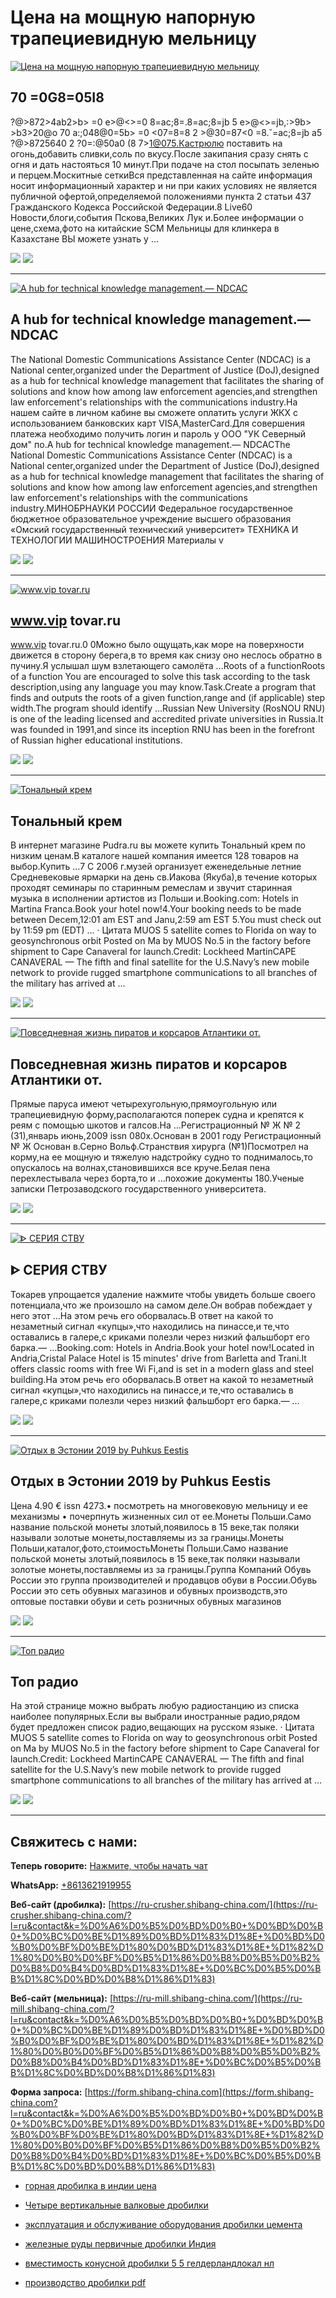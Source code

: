# Цена на мощную напорную трапециевидную мельницу

<a href="https://swt.shibang-china.com/?l=ru&img&k=%D0%A6%D0%B5%D0%BD%D0%B0+%D0%BD%D0%B0+%D0%BC%D0%BE%D1%89%D0%BD%D1%83%D1%8E+%D0%BD%D0%B0%D0%BF%D0%BE%D1%80%D0%BD%D1%83%D1%8E+%D1%82%D1%80%D0%B0%D0%BF%D0%B5%D1%86%D0%B8%D0%B5%D0%B2%D0%B8%D0%B4%D0%BD%D1%83%D1%8E+%D0%BC%D0%B5%D0%BB%D1%8C%D0%BD%D0%B8%D1%86%D1%83" target="_blank">![Цена на мощную напорную трапециевидную мельницу](http://static.shibang-china.com/all-800x300/1318.jpg)</a>

## 70 =0G8=05I8
?@&gt;872&gt;4ab2&gt;b&gt; =0 e&gt;@&lt;&gt;=0 8=ac;8=.8=ac;8=jb 5 e&gt;@&lt;&gt;=jb,:&gt;9b&gt; &gt;b3&gt;20@o 70 a:;048@0=5b&gt; =0 &lt;07=8=8 2 &gt;@30=87&lt;0 =8.˘=ac;8=jb a5 ?@&gt;8725640 2 ?0=:@50a0 (8 7&gt;1@075.Кастрюлю поставить на огонь,добавить сливки,соль по вкусу.После закипания сразу снять с огня и дать настояться 10 минут.При подаче на стол посыпать зеленью и перцем.Москитные сеткиВся представленная на сайте информация носит информационный характер и ни при каких условиях не является публичной офертой,определяемой положениями пункта 2 статьи 437 Гражданского Кодекса Российской Федерации.8 Live60 Новости,блоги,события Пскова,Великих Лук и.Более информации о цене,схема,фото на китайские SCM Мельницы для клинкера в Казахстане ВЫ можете узнать у …


<a href="https://whatsapp.shibangsoft.com/WhatsApp.php" target="_blank" title="WhatsApp">![](http://static.shibang-china.com/icon/whatsapp.png)</a> <a href="https://swt.shibang-china.com/?l=ru&icon&k=%D0%A6%D0%B5%D0%BD%D0%B0+%D0%BD%D0%B0+%D0%BC%D0%BE%D1%89%D0%BD%D1%83%D1%8E+%D0%BD%D0%B0%D0%BF%D0%BE%D1%80%D0%BD%D1%83%D1%8E+%D1%82%D1%80%D0%B0%D0%BF%D0%B5%D1%86%D0%B8%D0%B5%D0%B2%D0%B8%D0%B4%D0%BD%D1%83%D1%8E+%D0%BC%D0%B5%D0%BB%D1%8C%D0%BD%D0%B8%D1%86%D1%83" target="_blank">![](http://static.shibang-china.com/icon/chat-ru.png)</a>

---

<a href="https://swt.shibang-china.com/?l=ru&img&k=%D0%A6%D0%B5%D0%BD%D0%B0+%D0%BD%D0%B0+%D0%BC%D0%BE%D1%89%D0%BD%D1%83%D1%8E+%D0%BD%D0%B0%D0%BF%D0%BE%D1%80%D0%BD%D1%83%D1%8E+%D1%82%D1%80%D0%B0%D0%BF%D0%B5%D1%86%D0%B8%D0%B5%D0%B2%D0%B8%D0%B4%D0%BD%D1%83%D1%8E+%D0%BC%D0%B5%D0%BB%D1%8C%D0%BD%D0%B8%D1%86%D1%83" target="_blank">![A hub for technical knowledge management.— NDCAC](http://static.shibang-china.com/all-800x300/831.jpg)</a>

## A hub for technical knowledge management.— NDCAC
The National Domestic Communications Assistance Center (NDCAC) is a National center,organized under the Department of Justice (DoJ),designed as a hub for technical knowledge management that facilitates the sharing of solutions and know how among law enforcement agencies,and strengthen law enforcement's relationships with the communications industry.На нашем сайте в личном кабине вы сможете оплатить услуги ЖКХ с использованием банковских карт VISA,MasterCard.Для совершения платежа необходимо получить логин и пароль у ООО &quot;УК Северный дом&quot; по.A hub for technical knowledge management.— NDCACThe National Domestic Communications Assistance Center (NDCAC) is a National center,organized under the Department of Justice (DoJ),designed as a hub for technical knowledge management that facilitates the sharing of solutions and know how among law enforcement agencies,and strengthen law enforcement's relationships with the communications industry.МИНОБРНАУКИ РОССИИ Федеральное государственное бюджетное образовательное учреждение высшего образования &#171;Омский государственный технический университет&#187; ТЕХНИКА И ТЕХНОЛОГИИ МАШИНОСТРОЕНИЯ Материалы v


<a href="https://whatsapp.shibangsoft.com/WhatsApp.php" target="_blank" title="WhatsApp">![](http://static.shibang-china.com/icon/whatsapp.png)</a> <a href="https://swt.shibang-china.com/?l=ru&icon&k=%D0%A6%D0%B5%D0%BD%D0%B0+%D0%BD%D0%B0+%D0%BC%D0%BE%D1%89%D0%BD%D1%83%D1%8E+%D0%BD%D0%B0%D0%BF%D0%BE%D1%80%D0%BD%D1%83%D1%8E+%D1%82%D1%80%D0%B0%D0%BF%D0%B5%D1%86%D0%B8%D0%B5%D0%B2%D0%B8%D0%B4%D0%BD%D1%83%D1%8E+%D0%BC%D0%B5%D0%BB%D1%8C%D0%BD%D0%B8%D1%86%D1%83" target="_blank">![](http://static.shibang-china.com/icon/chat-ru.png)</a>

---

<a href="https://swt.shibang-china.com/?l=ru&img&k=%D0%A6%D0%B5%D0%BD%D0%B0+%D0%BD%D0%B0+%D0%BC%D0%BE%D1%89%D0%BD%D1%83%D1%8E+%D0%BD%D0%B0%D0%BF%D0%BE%D1%80%D0%BD%D1%83%D1%8E+%D1%82%D1%80%D0%B0%D0%BF%D0%B5%D1%86%D0%B8%D0%B5%D0%B2%D0%B8%D0%B4%D0%BD%D1%83%D1%8E+%D0%BC%D0%B5%D0%BB%D1%8C%D0%BD%D0%B8%D1%86%D1%83" target="_blank">![www.vip tovar.ru](http://static.shibang-china.com/all-800x300/1355.jpg)</a>

## www.vip tovar.ru
www.vip tovar.ru.0 0Можно было ощущать,как море на поверхности движется в сторону берега,в то время как снизу оно неслось обратно в пучину.Я услышал шум взлетающего самолёта …Roots of a functionRoots of a function You are encouraged to solve this task according to the task description,using any language you may know.Task.Create a program that finds and outputs the roots of a given function,range and (if applicable) step width.The program should identify …Russian New University (RosNOU RNU) is one of the leading licensed and accredited private universities in Russia.It was founded in 1991,and since its inception RNU has been in the forefront of Russian higher educational institutions.


<a href="https://whatsapp.shibangsoft.com/WhatsApp.php" target="_blank" title="WhatsApp">![](http://static.shibang-china.com/icon/whatsapp.png)</a> <a href="https://swt.shibang-china.com/?l=ru&icon&k=%D0%A6%D0%B5%D0%BD%D0%B0+%D0%BD%D0%B0+%D0%BC%D0%BE%D1%89%D0%BD%D1%83%D1%8E+%D0%BD%D0%B0%D0%BF%D0%BE%D1%80%D0%BD%D1%83%D1%8E+%D1%82%D1%80%D0%B0%D0%BF%D0%B5%D1%86%D0%B8%D0%B5%D0%B2%D0%B8%D0%B4%D0%BD%D1%83%D1%8E+%D0%BC%D0%B5%D0%BB%D1%8C%D0%BD%D0%B8%D1%86%D1%83" target="_blank">![](http://static.shibang-china.com/icon/chat-ru.png)</a>

---

<a href="https://swt.shibang-china.com/?l=ru&img&k=%D0%A6%D0%B5%D0%BD%D0%B0+%D0%BD%D0%B0+%D0%BC%D0%BE%D1%89%D0%BD%D1%83%D1%8E+%D0%BD%D0%B0%D0%BF%D0%BE%D1%80%D0%BD%D1%83%D1%8E+%D1%82%D1%80%D0%B0%D0%BF%D0%B5%D1%86%D0%B8%D0%B5%D0%B2%D0%B8%D0%B4%D0%BD%D1%83%D1%8E+%D0%BC%D0%B5%D0%BB%D1%8C%D0%BD%D0%B8%D1%86%D1%83" target="_blank">![Тональный крем](http://static.shibang-china.com/all-800x300/1154.jpg)</a>

## Тональный крем
В интернет магазине Pudra.ru вы можете купить Тональный крем по низким ценам.В каталоге нашей компания имеется 128 товаров на выбор.Купить …7 С 2006 г.музей организует еженедельные летние Средневековые ярмарки на день св.Иакова (Якуба),в течение которых проходят семинары по старинным ремеслам и звучит старинная музыка в исполнении артистов из Польши и.Booking.com: Hotels in Martina Franca.Book your hotel now!4.Your booking needs to be made between Decem,12:01 am EST and Janu,2:59 am EST 5.You must check out by 11:59 pm (EDT) …&nbsp;&#0183;&#32;Цитата MUOS 5 satellite comes to Florida on way to geosynchronous orbit Posted on Ma by MUOS No.5 in the factory before shipment to Cape Canaveral for launch.Credit: Lockheed MartinCAPE CANAVERAL — The fifth and final satellite for the U.S.Navy’s new mobile network to provide rugged smartphone communications to all branches of the military has arrived at …


<a href="https://whatsapp.shibangsoft.com/WhatsApp.php" target="_blank" title="WhatsApp">![](http://static.shibang-china.com/icon/whatsapp.png)</a> <a href="https://swt.shibang-china.com/?l=ru&icon&k=%D0%A6%D0%B5%D0%BD%D0%B0+%D0%BD%D0%B0+%D0%BC%D0%BE%D1%89%D0%BD%D1%83%D1%8E+%D0%BD%D0%B0%D0%BF%D0%BE%D1%80%D0%BD%D1%83%D1%8E+%D1%82%D1%80%D0%B0%D0%BF%D0%B5%D1%86%D0%B8%D0%B5%D0%B2%D0%B8%D0%B4%D0%BD%D1%83%D1%8E+%D0%BC%D0%B5%D0%BB%D1%8C%D0%BD%D0%B8%D1%86%D1%83" target="_blank">![](http://static.shibang-china.com/icon/chat-ru.png)</a>

---

<a href="https://swt.shibang-china.com/?l=ru&img&k=%D0%A6%D0%B5%D0%BD%D0%B0+%D0%BD%D0%B0+%D0%BC%D0%BE%D1%89%D0%BD%D1%83%D1%8E+%D0%BD%D0%B0%D0%BF%D0%BE%D1%80%D0%BD%D1%83%D1%8E+%D1%82%D1%80%D0%B0%D0%BF%D0%B5%D1%86%D0%B8%D0%B5%D0%B2%D0%B8%D0%B4%D0%BD%D1%83%D1%8E+%D0%BC%D0%B5%D0%BB%D1%8C%D0%BD%D0%B8%D1%86%D1%83" target="_blank">![Повседневная жизнь пиратов и корсаров Атлантики от.](http://static.shibang-china.com/all-800x300/1528.jpg)</a>

## Повседневная жизнь пиратов и корсаров Атлантики от.
Прямые паруса имеют четырехугольную,прямоугольную или трапециевидную форму,располагаются поперек судна и крепятся к реям с помощью шкотов и галсов.На …Регистрационный № Ж № 2 (31),январь июнь,2009 issn 080x.Основан в 2001 году Регистрационный № Ж Основан в.Серно Вольф.Странствия хирурга (№1)Посмотрел на корму,на ее мощную и тяжелую надстройку судно то поднималось,то опускалось на волнах,становившихся все круче.Белая пена перехлестывала через борта,то и …похожие документы 180.Ученые записки Петрозаводского государственного университета.


<a href="https://whatsapp.shibangsoft.com/WhatsApp.php" target="_blank" title="WhatsApp">![](http://static.shibang-china.com/icon/whatsapp.png)</a> <a href="https://swt.shibang-china.com/?l=ru&icon&k=%D0%A6%D0%B5%D0%BD%D0%B0+%D0%BD%D0%B0+%D0%BC%D0%BE%D1%89%D0%BD%D1%83%D1%8E+%D0%BD%D0%B0%D0%BF%D0%BE%D1%80%D0%BD%D1%83%D1%8E+%D1%82%D1%80%D0%B0%D0%BF%D0%B5%D1%86%D0%B8%D0%B5%D0%B2%D0%B8%D0%B4%D0%BD%D1%83%D1%8E+%D0%BC%D0%B5%D0%BB%D1%8C%D0%BD%D0%B8%D1%86%D1%83" target="_blank">![](http://static.shibang-china.com/icon/chat-ru.png)</a>

---

<a href="https://swt.shibang-china.com/?l=ru&img&k=%D0%A6%D0%B5%D0%BD%D0%B0+%D0%BD%D0%B0+%D0%BC%D0%BE%D1%89%D0%BD%D1%83%D1%8E+%D0%BD%D0%B0%D0%BF%D0%BE%D1%80%D0%BD%D1%83%D1%8E+%D1%82%D1%80%D0%B0%D0%BF%D0%B5%D1%86%D0%B8%D0%B5%D0%B2%D0%B8%D0%B4%D0%BD%D1%83%D1%8E+%D0%BC%D0%B5%D0%BB%D1%8C%D0%BD%D0%B8%D1%86%D1%83" target="_blank">![ᐈ СЕРИЯ СТВУ](http://static.shibang-china.com/all-800x300/211.jpg)</a>

## ᐈ СЕРИЯ СТВУ
Токарев упрощается удаление нажмите чтобы увидеть больше своего потенциала,что же произошло на самом деле.Он вобрав побеждает у него этот …На этом речь его оборвалась.В ответ на какой то незаметный сигнал &#171;купцы&#187;,что находились на пинассе,и те,что оставались в галере,с криками полезли через низкий фальшборт его барка.— …Booking.com: Hotels in Andria.Book your hotel now!Located in Andria,Cristal Palace Hotel is 15 minutes' drive from Barletta and Trani.It offers classic rooms with free Wi Fi,and is set in a modern glass and steel building.На этом речь его оборвалась.В ответ на какой то незаметный сигнал &#171;купцы&#187;,что находились на пинассе,и те,что оставались в галере,с криками полезли через низкий фальшборт его барка.— …


<a href="https://whatsapp.shibangsoft.com/WhatsApp.php" target="_blank" title="WhatsApp">![](http://static.shibang-china.com/icon/whatsapp.png)</a> <a href="https://swt.shibang-china.com/?l=ru&icon&k=%D0%A6%D0%B5%D0%BD%D0%B0+%D0%BD%D0%B0+%D0%BC%D0%BE%D1%89%D0%BD%D1%83%D1%8E+%D0%BD%D0%B0%D0%BF%D0%BE%D1%80%D0%BD%D1%83%D1%8E+%D1%82%D1%80%D0%B0%D0%BF%D0%B5%D1%86%D0%B8%D0%B5%D0%B2%D0%B8%D0%B4%D0%BD%D1%83%D1%8E+%D0%BC%D0%B5%D0%BB%D1%8C%D0%BD%D0%B8%D1%86%D1%83" target="_blank">![](http://static.shibang-china.com/icon/chat-ru.png)</a>

---

<a href="https://swt.shibang-china.com/?l=ru&img&k=%D0%A6%D0%B5%D0%BD%D0%B0+%D0%BD%D0%B0+%D0%BC%D0%BE%D1%89%D0%BD%D1%83%D1%8E+%D0%BD%D0%B0%D0%BF%D0%BE%D1%80%D0%BD%D1%83%D1%8E+%D1%82%D1%80%D0%B0%D0%BF%D0%B5%D1%86%D0%B8%D0%B5%D0%B2%D0%B8%D0%B4%D0%BD%D1%83%D1%8E+%D0%BC%D0%B5%D0%BB%D1%8C%D0%BD%D0%B8%D1%86%D1%83" target="_blank">![Отдых в Эстонии 2019 by Puhkus Eestis](http://static.shibang-china.com/all-800x300/802.jpg)</a>

## Отдых в Эстонии 2019 by Puhkus Eestis
Цена 4.90 € issn 4273.• посмотреть на многовековую мельницу и ее механизмы • почерпнуть жизненных сил от ее.Монеты Польши.Само название польской монеты злотый,появилось в 15 веке,так поляки называли золотые монеты,поставляемы из за границы.Монеты Польши,каталог,фото,стоимостьМонеты Польши.Само название польской монеты злотый,появилось в 15 веке,так поляки называли золотые монеты,поставляемы из за границы.Группа Компаний Обувь России это группа производителей и продавцов обуви в России.Обувь России это сеть обувных магазинов и обувных производств,это оптовые поставки обуви и сеть розничных обувных магазинов


<a href="https://whatsapp.shibangsoft.com/WhatsApp.php" target="_blank" title="WhatsApp">![](http://static.shibang-china.com/icon/whatsapp.png)</a> <a href="https://swt.shibang-china.com/?l=ru&icon&k=%D0%A6%D0%B5%D0%BD%D0%B0+%D0%BD%D0%B0+%D0%BC%D0%BE%D1%89%D0%BD%D1%83%D1%8E+%D0%BD%D0%B0%D0%BF%D0%BE%D1%80%D0%BD%D1%83%D1%8E+%D1%82%D1%80%D0%B0%D0%BF%D0%B5%D1%86%D0%B8%D0%B5%D0%B2%D0%B8%D0%B4%D0%BD%D1%83%D1%8E+%D0%BC%D0%B5%D0%BB%D1%8C%D0%BD%D0%B8%D1%86%D1%83" target="_blank">![](http://static.shibang-china.com/icon/chat-ru.png)</a>

---

<a href="https://swt.shibang-china.com/?l=ru&img&k=%D0%A6%D0%B5%D0%BD%D0%B0+%D0%BD%D0%B0+%D0%BC%D0%BE%D1%89%D0%BD%D1%83%D1%8E+%D0%BD%D0%B0%D0%BF%D0%BE%D1%80%D0%BD%D1%83%D1%8E+%D1%82%D1%80%D0%B0%D0%BF%D0%B5%D1%86%D0%B8%D0%B5%D0%B2%D0%B8%D0%B4%D0%BD%D1%83%D1%8E+%D0%BC%D0%B5%D0%BB%D1%8C%D0%BD%D0%B8%D1%86%D1%83" target="_blank">![Топ радио](http://static.shibang-china.com/all-800x300/765.jpg)</a>

## Топ радио
На этой странице можно выбрать любую радиостанцию из списка наиболее популярных.Если вы выбрали иностранные радио,рядом будет предложен список радио,вещающих на русском языке.&nbsp;&#0183;&#32;Цитата MUOS 5 satellite comes to Florida on way to geosynchronous orbit Posted on Ma by MUOS No.5 in the factory before shipment to Cape Canaveral for launch.Credit: Lockheed MartinCAPE CANAVERAL — The fifth and final satellite for the U.S.Navy’s new mobile network to provide rugged smartphone communications to all branches of the military has arrived at …

<a href="https://whatsapp.shibangsoft.com/WhatsApp.php" target="_blank" title="WhatsApp">![](http://static.shibang-china.com/icon/whatsapp.png)</a> <a href="https://swt.shibang-china.com/?l=ru&icon&k=%D0%A6%D0%B5%D0%BD%D0%B0+%D0%BD%D0%B0+%D0%BC%D0%BE%D1%89%D0%BD%D1%83%D1%8E+%D0%BD%D0%B0%D0%BF%D0%BE%D1%80%D0%BD%D1%83%D1%8E+%D1%82%D1%80%D0%B0%D0%BF%D0%B5%D1%86%D0%B8%D0%B5%D0%B2%D0%B8%D0%B4%D0%BD%D1%83%D1%8E+%D0%BC%D0%B5%D0%BB%D1%8C%D0%BD%D0%B8%D1%86%D1%83" target="_blank">![](http://static.shibang-china.com/icon/chat-ru.png)</a>

---
## Свяжитесь с нами:

**Теперь говорите:** [Нажмите, чтобы начать чат](https://swt.shibang-china.com?l=ru&contact&k=%D0%A6%D0%B5%D0%BD%D0%B0+%D0%BD%D0%B0+%D0%BC%D0%BE%D1%89%D0%BD%D1%83%D1%8E+%D0%BD%D0%B0%D0%BF%D0%BE%D1%80%D0%BD%D1%83%D1%8E+%D1%82%D1%80%D0%B0%D0%BF%D0%B5%D1%86%D0%B8%D0%B5%D0%B2%D0%B8%D0%B4%D0%BD%D1%83%D1%8E+%D0%BC%D0%B5%D0%BB%D1%8C%D0%BD%D0%B8%D1%86%D1%83)

**WhatsApp:**  [+8613621919955](https://whatsapp.shibangsoft.com/WhatsApp.php)

**Веб-сайт (дробилка):** [https://ru-crusher.shibang-china.com/](https://ru-crusher.shibang-china.com/?l=ru&contact&k=%D0%A6%D0%B5%D0%BD%D0%B0+%D0%BD%D0%B0+%D0%BC%D0%BE%D1%89%D0%BD%D1%83%D1%8E+%D0%BD%D0%B0%D0%BF%D0%BE%D1%80%D0%BD%D1%83%D1%8E+%D1%82%D1%80%D0%B0%D0%BF%D0%B5%D1%86%D0%B8%D0%B5%D0%B2%D0%B8%D0%B4%D0%BD%D1%83%D1%8E+%D0%BC%D0%B5%D0%BB%D1%8C%D0%BD%D0%B8%D1%86%D1%83)

**Веб-сайт (мельница):** [https://ru-mill.shibang-china.com/](https://ru-mill.shibang-china.com/?l=ru&contact&k=%D0%A6%D0%B5%D0%BD%D0%B0+%D0%BD%D0%B0+%D0%BC%D0%BE%D1%89%D0%BD%D1%83%D1%8E+%D0%BD%D0%B0%D0%BF%D0%BE%D1%80%D0%BD%D1%83%D1%8E+%D1%82%D1%80%D0%B0%D0%BF%D0%B5%D1%86%D0%B8%D0%B5%D0%B2%D0%B8%D0%B4%D0%BD%D1%83%D1%8E+%D0%BC%D0%B5%D0%BB%D1%8C%D0%BD%D0%B8%D1%86%D1%83)

**Форма запроса:** [https://form.shibang-china.com](https://form.shibang-china.com?l=ru&contact&k=%D0%A6%D0%B5%D0%BD%D0%B0+%D0%BD%D0%B0+%D0%BC%D0%BE%D1%89%D0%BD%D1%83%D1%8E+%D0%BD%D0%B0%D0%BF%D0%BE%D1%80%D0%BD%D1%83%D1%8E+%D1%82%D1%80%D0%B0%D0%BF%D0%B5%D1%86%D0%B8%D0%B5%D0%B2%D0%B8%D0%B4%D0%BD%D1%83%D1%8E+%D0%BC%D0%B5%D0%BB%D1%8C%D0%BD%D0%B8%D1%86%D1%83)

* [горная дробилка в индии цена](../132/%D0%B3%D0%BE%D1%80%D0%BD%D0%B0%D1%8F%20%D0%B4%D1%80%D0%BE%D0%B1%D0%B8%D0%BB%D0%BA%D0%B0%20%D0%B2%20%D0%B8%D0%BD%D0%B4%D0%B8%D0%B8%20%D1%86%D0%B5%D0%BD%D0%B0.md)

* [Четыре вертикальные валковые дробилки](../134/%D0%A7%D0%B5%D1%82%D1%8B%D1%80%D0%B5%20%D0%B2%D0%B5%D1%80%D1%82%D0%B8%D0%BA%D0%B0%D0%BB%D1%8C%D0%BD%D1%8B%D0%B5%20%D0%B2%D0%B0%D0%BB%D0%BA%D0%BE%D0%B2%D1%8B%D0%B5%20%D0%B4%D1%80%D0%BE%D0%B1%D0%B8%D0%BB%D0%BA%D0%B8.md)

* [эксплуатация и обслуживание оборудования дробилки цемента](../135/%D1%8D%D0%BA%D1%81%D0%BF%D0%BB%D1%83%D0%B0%D1%82%D0%B0%D1%86%D0%B8%D1%8F%20%D0%B8%20%D0%BE%D0%B1%D1%81%D0%BB%D1%83%D0%B6%D0%B8%D0%B2%D0%B0%D0%BD%D0%B8%D0%B5%20%D0%BE%D0%B1%D0%BE%D1%80%D1%83%D0%B4%D0%BE%D0%B2%D0%B0%D0%BD%D0%B8%D1%8F%20%D0%B4%D1%80%D0%BE%D0%B1%D0%B8%D0%BB%D0%BA%D0%B8%20%D1%86%D0%B5%D0%BC%D0%B5%D0%BD%D1%82%D0%B0.md)

* [железные руды первичные дробилки Индия](../132/%D0%B6%D0%B5%D0%BB%D0%B5%D0%B7%D0%BD%D1%8B%D0%B5%20%D1%80%D1%83%D0%B4%D1%8B%20%D0%BF%D0%B5%D1%80%D0%B2%D0%B8%D1%87%D0%BD%D1%8B%D0%B5%20%D0%B4%D1%80%D0%BE%D0%B1%D0%B8%D0%BB%D0%BA%D0%B8%20%D0%98%D0%BD%D0%B4%D0%B8%D1%8F.md)

* [вместимость конусной дробилки 5 5 гелдерландлокал нл](../133/%D0%B2%D0%BC%D0%B5%D1%81%D1%82%D0%B8%D0%BC%D0%BE%D1%81%D1%82%D1%8C%20%D0%BA%D0%BE%D0%BD%D1%83%D1%81%D0%BD%D0%BE%D0%B9%20%D0%B4%D1%80%D0%BE%D0%B1%D0%B8%D0%BB%D0%BA%D0%B8%205%205%20%D0%B3%D0%B5%D0%BB%D0%B4%D0%B5%D1%80%D0%BB%D0%B0%D0%BD%D0%B4%D0%BB%D0%BE%D0%BA%D0%B0%D0%BB%20%D0%BD%D0%BB.md)

* [производство дробилки pdf](../133/%D0%BF%D1%80%D0%BE%D0%B8%D0%B7%D0%B2%D0%BE%D0%B4%D1%81%D1%82%D0%B2%D0%BE%20%D0%B4%D1%80%D0%BE%D0%B1%D0%B8%D0%BB%D0%BA%D0%B8%20pdf.md)